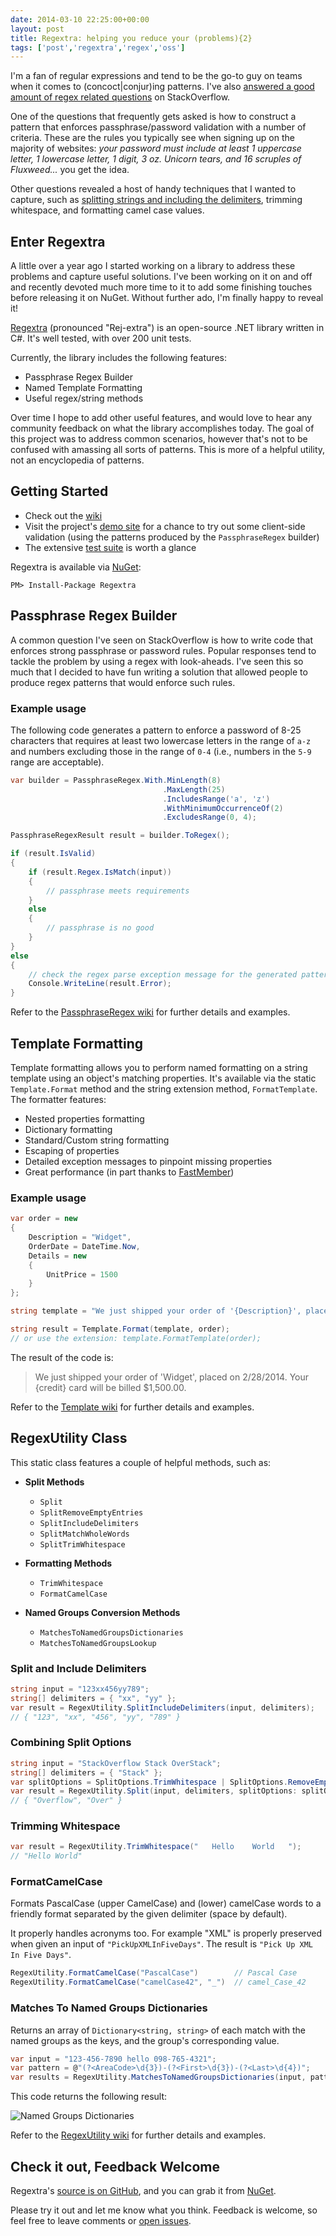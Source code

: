 ```yaml
---
date: 2014-03-10 22:25:00+00:00
layout: post
title: Regextra: helping you reduce your (problems){2}
tags: ['post','regextra','regex','oss']
---
```


I'm a fan of regular expressions and tend to be the go-to guy on teams when it comes to (concoct|conjur)ing patterns. I've also [answered a good amount of regex related questions](http://stackoverflow.com/search?tab=votes&q=regex%20user%3a59111) on StackOverflow.

One of the questions that frequently gets asked is how to construct a pattern that enforces passphrase/password validation with a number of criteria. These are the rules you typically see when signing up on the majority of websites: *your password must include at least 1 uppercase letter, 1 lowercase letter, 1 digit, 3 oz. Unicorn tears, and 16 scruples of Fluxweed...* you get the idea.

Other questions revealed a host of handy techniques that I wanted to capture, such as [splitting strings and including the delimiters](http://stackoverflow.com/a/2485044/59111), trimming whitespace, and formatting camel case values.

## Enter Regextra

A little over a year ago I started working on a library to address these problems and capture useful solutions. I've been working on it on and off and recently devoted much more time to it to add some finishing touches before releasing it on NuGet. Without further ado, I'm finally happy to reveal it!

[Regextra](https://github.com/amageed/Regextra) (pronounced "Rej-extra") is an open-source .NET library written in C#. It's well tested, with over 200 unit tests.

Currently, the library includes the following features:

  - Passphrase Regex Builder
  - Named Template Formatting
  - Useful regex/string methods

Over time I hope to add other useful features, and would love to hear any community feedback on what the library accomplishes today. The goal of this project was to address common scenarios, however that's not to be confused with amassing all sorts of patterns. This is more of a helpful utility, not an encyclopedia of patterns.

## Getting Started

  - Check out the [wiki](https://github.com/amageed/Regextra/wiki)
  - Visit the project's [demo site](http://softwareninjaneer.com/regextra) for a chance to try out some client-side validation (using the patterns produced by the `PassphraseRegex` builder)
  - The extensive [test suite](https://github.com/amageed/Regextra/tree/master/src/Tests) is worth a glance

Regextra is available via [NuGet](https://www.nuget.org/packages/Regextra/):

```
PM> Install-Package Regextra
```

## Passphrase Regex Builder

A common question I've seen on StackOverflow is how to write code that enforces strong passphrase or password rules. Popular responses tend to tackle the problem by using a regex with look-aheads. I've seen this so much that I decided to have fun writing a solution that allowed people to produce regex patterns that would enforce such rules.

### Example usage

The following code generates a pattern to enforce a password of 8-25 characters that requires at least two lowercase letters in the range of `a-z` and numbers excluding those in the range of `0-4` (i.e., numbers in the `5-9` range are acceptable).

```cs
var builder = PassphraseRegex.With.MinLength(8)
                                  .MaxLength(25)
                                  .IncludesRange('a', 'z')
                                  .WithMinimumOccurrenceOf(2)
                                  .ExcludesRange(0, 4);

PassphraseRegexResult result = builder.ToRegex();

if (result.IsValid)
{
    if (result.Regex.IsMatch(input))
    {
        // passphrase meets requirements
    }
    else
    {
        // passphrase is no good
    }
}
else
{
    // check the regex parse exception message for the generated pattern
    Console.WriteLine(result.Error);
}
```

Refer to the [PassphraseRegex wiki](https://github.com/amageed/Regextra/wiki/PassphraseRegex:-building-passphrase-validation-patterns) for further details and examples.

## Template Formatting

Template formatting allows you to perform named formatting on a string template using an object's matching properties. It's available via the static `Template.Format` method and the string extension method, `FormatTemplate`. The formatter features:

  - Nested properties formatting
  - Dictionary formatting
  - Standard/Custom string formatting
  - Escaping of properties
  - Detailed exception messages to pinpoint missing properties
  - Great performance (in part thanks to [FastMember](http://code.google.com/p/fast-member/))

### Example usage

```cs
var order = new
{
    Description = "Widget",
    OrderDate = DateTime.Now,
    Details = new
    {
        UnitPrice = 1500
    }
};

string template = "We just shipped your order of '{Description}', placed on {OrderDate:d}. Your {{credit}} card will be billed {Details.UnitPrice:C}.";

string result = Template.Format(template, order);
// or use the extension: template.FormatTemplate(order);
```

The result of the code is:

> We just shipped your order of 'Widget', placed on 2/28/2014. Your {credit} card will be billed $1,500.00.

Refer to the [Template wiki](https://github.com/amageed/Regextra/wiki/Template:-named-formatting) for further details and examples.

## RegexUtility Class

This static class features a couple of helpful methods, such as:

  - **Split Methods**
    - `Split`
    - `SplitRemoveEmptyEntries`
    - `SplitIncludeDelimiters`
    - `SplitMatchWholeWords`
    - `SplitTrimWhitespace`

  - **Formatting Methods**
    - `TrimWhitespace`
    - `FormatCamelCase`

  - **Named Groups Conversion Methods**
    - `MatchesToNamedGroupsDictionaries`
    - `MatchesToNamedGroupsLookup`

### Split and Include Delimiters

```cs
string input = "123xx456yy789";
string[] delimiters = { "xx", "yy" };
var result = RegexUtility.SplitIncludeDelimiters(input, delimiters);
// { "123", "xx", "456", "yy", "789" }
```

### Combining Split Options

```cs
string input = "StackOverflow Stack OverStack";
string[] delimiters = { "Stack" };
var splitOptions = SplitOptions.TrimWhitespace | SplitOptions.RemoveEmptyEntries;
var result = RegexUtility.Split(input, delimiters, splitOptions: splitOptions);
// { "Overflow", "Over" }
```

### Trimming Whitespace

```cs
var result = RegexUtility.TrimWhitespace("   Hello    World   ");
// "Hello World"
```

### FormatCamelCase

Formats PascalCase (upper CamelCase) and (lower) camelCase words to a friendly format separated by the given delimiter (space by default).

It properly handles acronyms too. For example "XML" is properly preserved when given an input of `"PickUpXMLInFiveDays"`. The result is `"Pick Up XML In Five Days"`.

```cs
RegexUtility.FormatCamelCase("PascalCase")        // Pascal Case
RegexUtility.FormatCamelCase("camelCase42", "_")  // camel_Case_42
```

### Matches To Named Groups Dictionaries

Returns an array of `Dictionary<string, string>` of each match with the named groups as the keys, and the group's corresponding value.

```cs
var input = "123-456-7890 hello 098-765-4321";
var pattern = @"(?<AreaCode>\d{3})-(?<First>\d{3})-(?<Last>\d{4})";
var results = RegexUtility.MatchesToNamedGroupsDictionaries(input, pattern);
```

This code returns the following result:

![Named Groups Dictionaries](http://i.imgur.com/hnHpjHL.png)

Refer to the [RegexUtility wiki](https://github.com/amageed/Regextra/wiki/RegexUtility:-miscellaneous-string-manipulation-and-regex-operations) for further details and examples.

## Check it out, Feedback Welcome

Regextra's [source is on GitHub](https://github.com/amageed/Regextra), and you can grab it from [NuGet](https://www.nuget.org/packages/Regextra/).

Please try it out and let me know what you think. Feedback is welcome, so feel free to leave comments or [open issues](https://github.com/amageed/Regextra/issues).